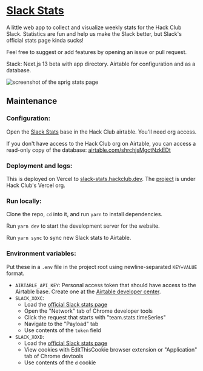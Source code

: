 # [Slack Stats](https://slack-stats.hackclub.dev/)

A little web app to collect and visualize weekly stats for the Hack Club Slack. Statistics are fun and help us make the Slack better, but Slack's official stats page kinda sucks!

Feel free to suggest or add features by opening an issue or pull request.

Stack: Next.js 13 beta with app directory. Airtable for configuration and as a database.

![screenshot of the sprig stats page](https://doggo.ninja/W9haC6.png)

## Maintenance

### Configuration:

Open the [Slack Stats](https://airtable.com/appfewDQPFde2gvcC/) base in the Hack Club airtable. You'll need org access.

If you don't have access to the Hack Club org on Airtable, you can access a read-only copy of the database: [airtable.com/shrchjsMgctNzkEDt](https://airtable.com/shrchjsMgctNzkEDt)

### Deployment and logs:

This is deployed on Vercel to [slack-stats.hackclub.dev](https://slack-stats.hackclub.dev/). The [project](https://vercel.com/hackclub/slack-stats/) is under Hack Club's Vercel org.

### Run locally:

Clone the repo, `cd` into it, and run `yarn` to install dependencies.

Run `yarn dev` to start the development server for the website.

Run `yarn sync` to sync new Slack stats to Airtable.

### Environment variables:

Put these in a `.env` file in the project root using newline-separated `KEY=VALUE` format.

- `AIRTABLE_API_KEY`: Personal access token that should have access to the Airtable base. Create one at the [Airtable developer center](https://airtable.com/create/tokens).
- `SLACK_XOXC`:
	- Load the [official Slack stats page](https://hackclub.slack.com/admin/stats)
	- Open the "Network" tab of Chrome developer tools
	- Click the request that starts with "team.stats.timeSeries"
	- Navigate to the "Payload" tab
	- Use contents of the `token` field
- `SLACK_XOXD`:
	- Load the [official Slack stats page](https://hackclub.slack.com/admin/stats)
	- View cookies with EditThisCookie browser extension or "Application" tab of Chrome devtools
	- Use contents of the `d` cookie
